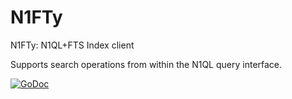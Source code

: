 # N1FTy

N1FTy: N1QL+FTS Index client

Supports search operations from within the N1QL query interface.

[![GoDoc](https://godoc.org/github.com/couchbase/n1fty?status.svg)](https://godoc.org/github.com/couchbase/n1fty)
